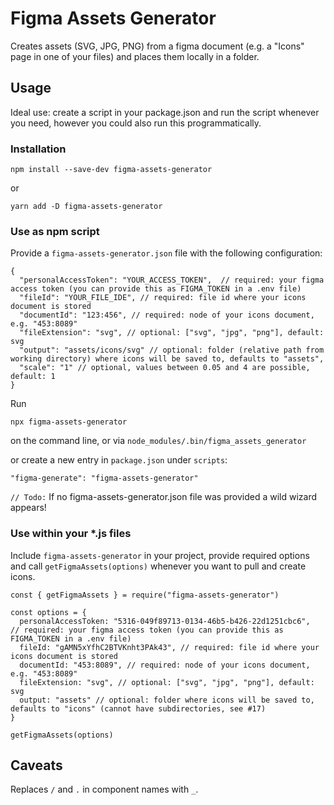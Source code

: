 # Figma Assets Generator

Creates assets (SVG, JPG, PNG) from a figma document (e.g. a "Icons" page in one of your files) and places them locally in a folder.

## Usage

Ideal use: create a script in your package.json and run the script whenever you need, however you could also run this programmatically.

### Installation

```
npm install --save-dev figma-assets-generator
```

or

```
yarn add -D figma-assets-generator
```

### Use as npm script

Provide a `figma-assets-generator.json` file with the following configuration:

```
{
  "personalAccessToken": "YOUR_ACCESS_TOKEN",  // required: your figma access token (you can provide this as FIGMA_TOKEN in a .env file)
  "fileId": "YOUR_FILE_IDE", // required: file id where your icons document is stored
  "documentId": "123:456", // required: node of your icons document, e.g. "453:8089"
  "fileExtension": "svg", // optional: ["svg", "jpg", "png"], default: svg
  "output": "assets/icons/svg" // optional: folder (relative path from working directory) where icons will be saved to, defaults to "assets",
  "scale": "1" // optional, values between 0.05 and 4 are possible, default: 1
}
```

Run

```
npx figma-assets-generator
```

on the command line, or via `node_modules/.bin/figma_assets_generator`

or create a new entry in `package.json` under `scripts`:

```
"figma-generate": "figma-assets-generator"
```

`// Todo:` If no figma-assets-generator.json file was provided a wild wizard appears!

### Use within your \*.js files

Include `figma-assets-generator` in your project, provide required options and call `getFigmaAssets(options)` whenever you want to pull and create icons.

```
const { getFigmaAssets } = require("figma-assets-generator")

const options = {
  personalAccessToken: "5316-049f89713-0134-46b5-b426-22d1251cbc6",  // required: your figma access token (you can provide this as FIGMA_TOKEN in a .env file)
  fileId: "gAMN5xYfhC2BTVKnht3PAk43", // required: file id where your icons document is stored
  documentId: "453:8089", // required: node of your icons document, e.g. "453:8089"
  fileExtension: "svg", // optional: ["svg", "jpg", "png"], default: svg
  output: "assets" // optional: folder where icons will be saved to, defaults to "icons" (cannot have subdirectories, see #17)
}

getFigmaAssets(options)
```

## Caveats

Replaces `/` and `.` in component names with `_`.

